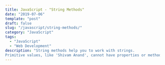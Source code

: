 ```yaml
---
title: JavaScript - "String Methods"
date: "2019-07-06"
template: "post"
draft: false
slug: "/javascript/string-methods/"
category: "JavaScript"
tags:
  - "JavaScript"
  - "Web Development"
description: "String methods help you to work with strings.
Primitive values, like 'Shivam Anand', cannot have properties or methods (because they are not objects)."
---
```

